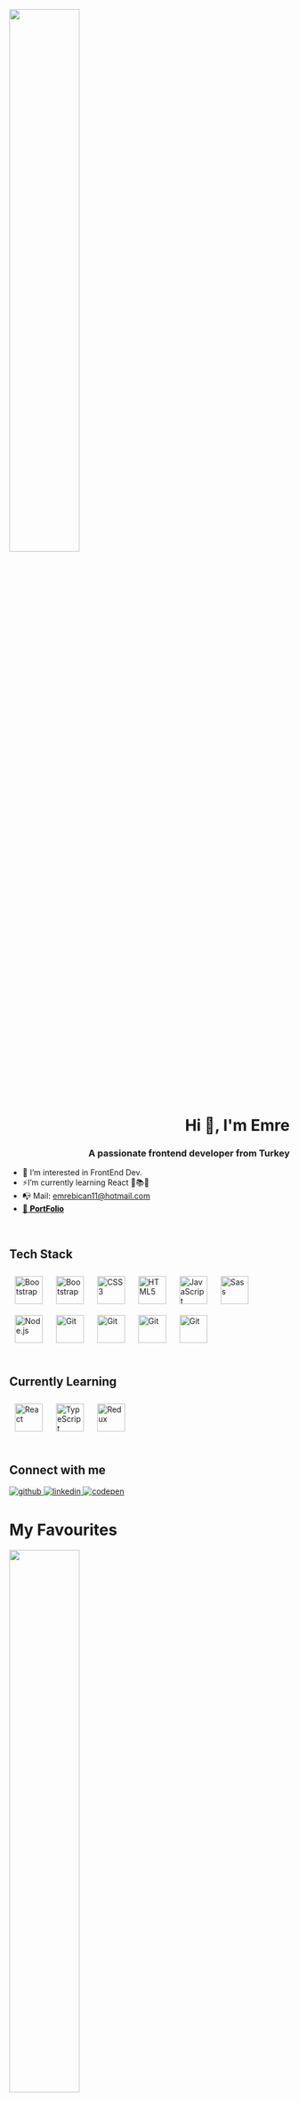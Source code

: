 <div>
<img src="https://camo.githubusercontent.com/c1c93f9eb67d41cd3ab567824405631bbec58b7d9ea37496a485cb3b3a71d5a2/68747470733a2f2f696e74726f2e727573746272696467652e636f6d2f696d672f6665727269732e676966" align="center" style="width: 50%" />
</div>

<h1 align="right">Hi 👋, I'm Emre</h1>
<h3 align="right">A passionate frontend developer from Turkey</h3>


- 👀 I’m interested in FrontEnd Dev.
- ⚡I’m currently learning React 🔬📚📘  
- 📭 Mail: emrebican11@hotmail.com
- <a href="https://emrebican.github.io/Personal-Portfolio/" style="color: black">🤖 **PortFolio**</a>
  

<br/>  


## Tech Stack  

<div align="left">    
<img style="margin: 10px" src="https://profilinator.rishav.dev/skills-assets/bootstrap-plain.svg" alt="Bootstrap" height="50" />
<img style="margin: 10px" src="https://upload.wikimedia.org/wikipedia/commons/thumb/9/9a/Visual_Studio_Code_1.35_icon.svg/1024px-Visual_Studio_Code_1.35_icon.svg.png" alt="Bootstrap" height="50" />
<img style="margin: 10px" src="https://profilinator.rishav.dev/skills-assets/css3-original-wordmark.svg" alt="CSS3" height="50" />  
<img style="margin: 10px" src="https://profilinator.rishav.dev/skills-assets/html5-original-wordmark.svg" alt="HTML5" height="50" />  
<img style="margin: 10px" src="https://upload.wikimedia.org/wikipedia/commons/thumb/9/99/Unofficial_JavaScript_logo_2.svg/1024px-Unofficial_JavaScript_logo_2.svg.png" alt="JavaScript" height="50" />   
<img style="margin: 10px" src="https://cdn3.iconfinder.com/data/icons/logos-and-brands-adobe/512/288_Sass-512.png" alt="Sass" height="50" />  
<img style="margin: 10px" src="https://profilinator.rishav.dev/skills-assets/nodejs-original-wordmark.svg" alt="Node.js" height="50" />  
<img style="margin: 10px" src="https://profilinator.rishav.dev/skills-assets/git-scm-icon.svg" alt="Git" height="50" />
<img style="margin: 10px" src="https://upload.wikimedia.org/wikipedia/commons/9/91/Octicons-mark-github.svg" alt="Git" height="50" />
<img style="margin: 10px" src="https://upload.wikimedia.org/wikipedia/commons/thumb/3/33/Figma-logo.svg/1667px-Figma-logo.svg.png" alt="Git" height="50" />
<img style="margin: 10px" src="https://material-ui.com/static/logo.png" alt="Git" height="50" />
</div>


<br/>  

## Currently Learning
<div align="left">
<img style="margin: 10px" src="https://icon-library.com/images/react-icon/react-icon-29.jpg" alt="React" height="50" />
<img style="margin: 10px" src="https://upload.wikimedia.org/wikipedia/commons/thumb/4/4c/Typescript_logo_2020.svg/1024px-Typescript_logo_2020.svg.png" alt="TypeScript" height="50" />
  <img style="margin: 10px" src="https://cdn.worldvectorlogo.com/logos/redux.svg" alt="Redux" height="50" />
</div>

<br />

## Connect with me  
<div align="left">
<a href="https://github.com/emrebican" target="_blank">
<img src=https://img.shields.io/badge/github-%2324292e.svg?&style=for-the-badge&logo=github&logoColor=white alt=github style="margin-bottom: 5px;" />
</a>
<a href="https://www.linkedin.com/in/yunus-emre-37179320a/" target="_blank">
<img src=https://img.shields.io/badge/linkedin-%231E77B5.svg?&style=for-the-badge&logo=linkedin&logoColor=white alt=linkedin style="margin-bottom: 5px;" />
</a>
<a href="https://codepen.io/emrebican" target="_blank">
<img src=https://img.shields.io/badge/codepen-%23131417.svg?&style=for-the-badge&logo=codepen&logoColor=white alt=codepen style="margin-bottom: 5px;" />
</a>  
</div>  

# My Favourites
<p float="left">

[<img src="https://i.im.ge/2022/08/18/OsSxvp.img-1.jpg" width="50%">](https://react-mui-bookshelf.netlify.app/)
  
[<img src="https://i.im.ge/2022/08/18/OsSjSX.bookshelf.jpg">](https://github.com/emrebican/BookShelf)
</p>
  
<p float="right">
  
[<img src="https://i.im.ge/2022/08/18/OsqLaF.home-page.jpg" width="50%">](https://react-movielistapp.netlify.app/) 
  
[<img src="https://i.im.ge/2022/08/18/Osq01X.movies.jpg">](https://github.com/emrebican/react-movie-app)
</p>

# Projects...
<ol>
<li>
<a href="https://react-movielistapp.netlify.app/" target="_blank">Movie App</a>
</li>
<li>
<a href="https://tenziesgameapp.netlify.app/" target="_blank">Tenzies Game</a>
</li>
<li>
<a href="https://emrebican.github.io/kitchen-s-Menu-JS/" target="_blank">Kitchen Website</a>
</li>
<li>
<a href="https://emrebican.github.io/Countdown-timer/" target="_blank">New Year Countdown</a>
</li>
<li>
<a href="https://emrebican.github.io/recipe-app/" target="_blank">Recipe App</a>
</li>
<li>
<a href="https://reactmemegeneratorapp.netlify.app/" target="_blank">Meme Generator App</a>
</li>
<li>
<a href="https://happyweatherapp.netlify.app/" target="_blank">Happy Weather App</a>
</li>
<li>
<a href="https://react-quiz-appbasic.netlify.app/" target="_blank">Quiz App</a>
</li>
<li>
<a href="https://react-mui-shoppingapp.netlify.app/" target="_blank">Shopping App(React-MUI)</a>
</li>
<li>
<a href="https://shoppingapp-react-ts.netlify.app/" target="_blank">Shopping App(React-TypeScript)</a>
</li>
<li>
<a href="https://react-mui-bookshelf.netlify.app/" target="_blank">Book Shelf App</a>
</li>
</ol>

<br/>  


## 📊 GitHub Stats:
![](https://github-readme-stats.vercel.app/api?username=emrebican&theme=dark&hide_border=false&include_all_commits=false&count_private=false)<br/>
![](https://github-readme-streak-stats.herokuapp.com/?user=emrebican&theme=dark&hide_border=false)<br/>
![](https://github-readme-stats.vercel.app/api/top-langs/?username=emrebican&theme=dark&hide_border=false&include_all_commits=false&count_private=false&layout=compact)

<br/>  

<div align="center">
<img src="https://komarev.com/ghpvc/?username=emrebican&&style=flat-square" align="center" />
</div>  


<br/>  

<!---
emrebican/emrebican is a ✨ special ✨ repository because its `README.md` (this file) appears on your GitHub profile.
You can click the Preview link to take a look at your changes.
--->
